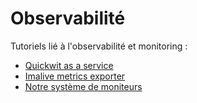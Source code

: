 # Observabilité

Tutoriels lié à l'observabilité et monitoring :

* [Quickwit as a service](./quickwit.md)
* [Imalive metrics exporter](./imalive.md)
* [Notre système de moniteurs](./monitor.md)
